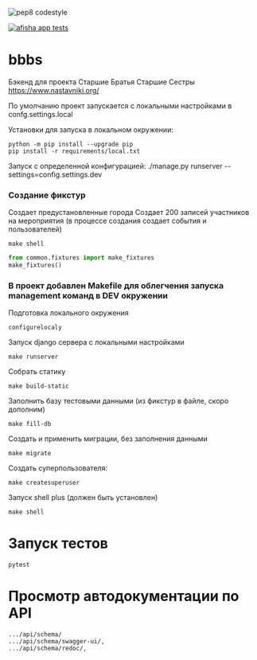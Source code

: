 ![pep8 codestyle](https://github.com/ivartm/bbbs/actions/workflows/codestyle.yml/badge.svg)

[![afisha app tests](https://github.com/ivartm/bbbs/actions/workflows/tests.yml/badge.svg)](https://github.com/ivartm/bbbs/actions/workflows/tests.yml)

# bbbs
Бэкенд для проекта Старшие Братья Старшие Сестры https://www.nastavniki.org/

По умолчанию проект запускается с локальными настройками в confg.settings.local

Установки для запуска в локальном окружении:
```shell
python -m pip install --upgrade pip
pip install -r requirements/local.txt
```

Запуск с определенной конфигурацией:
./manage.py runserver --settings=config.settings.dev

### Создание фикстур

Создает предустановленные города
Создает 200 записей участников на мероприятия (в процессе создания создает события и пользователей)

```shell
make shell
```

```python
from common.fixtures import make_fixtures
make_fixtures()
````

### В проект добавлен Makefile для облегчения запуска management команд в DEV окружении

Подготовка локального окружения
```shell
configurelocaly
```

Запуск django сервера c локальными настройками

```shell
make runserver
```

Собрать статику

```shell
make build-static
```

Заполнить базу тестовыми данными (из фикстур в файле, скоро дополним)
```shell
make fill-db
```

Создать и применить миграции, без заполнения данными
```shell
make migrate
```

Создать суперпользователя:
```shell
make createsuperuser
```

Запуск shell plus (должен быть установлен)

```shell
make shell
```

# Запуск тестов

```shell
pytest
```
# Просмотр автодокументации по API 

```shell
.../api/schema/
.../api/schema/swagger-ui/,
.../api/schema/redoc/,
```